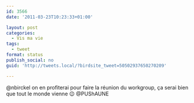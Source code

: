 ```yaml
---
id: 3566
date: '2011-03-23T10:23:33+01:00'

layout: post
categories:
  - Vis ma vie
tags:
  - tweet
format: status
publish_social: no
guid: 'http://tweets.local/?birdsite_tweet=50502937650270209'

---
```


@nbirckel on en profiterai pour faire la réunion du workgroup, ça serai bien que tout le monde vienne 😉 @PUShAUNE